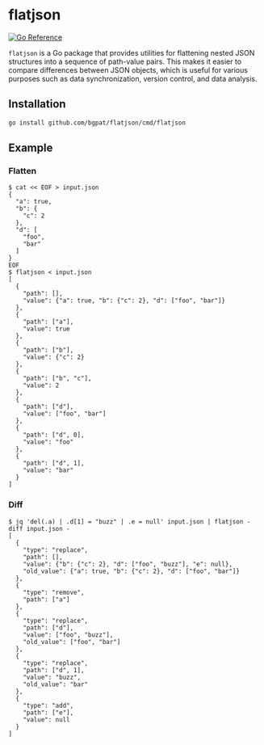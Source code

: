 # flatjson

[![Go Reference](https://pkg.go.dev/badge/github.com/bgpat/flatjson.svg)](https://pkg.go.dev/github.com/bgpat/flatjson)

`flatjson` is a Go package that provides utilities for flattening nested JSON structures into a sequence of path-value pairs.
This makes it easier to compare differences between JSON objects, which is useful for various purposes such as data synchronization, version control, and data analysis.

## Installation

```sh
go install github.com/bgpat/flatjson/cmd/flatjson
```

## Example

### Flatten

```console
$ cat << EOF > input.json
{
  "a": true,
  "b": {
    "c": 2
  },
  "d": [
    "foo",
    "bar"
  ]
}
EOF
$ flatjson < input.json
[
  {
    "path": [],
    "value": {"a": true, "b": {"c": 2}, "d": ["foo", "bar"]}
  },
  {
    "path": ["a"],
    "value": true
  },
  {
    "path": ["b"],
    "value": {"c": 2}
  },
  {
    "path": ["b", "c"],
    "value": 2
  },
  {
    "path": ["d"],
    "value": ["foo", "bar"]
  },
  {
    "path": ["d", 0],
    "value": "foo"
  },
  {
    "path": ["d", 1],
    "value": "bar"
  }
]
```

### Diff

```console
$ jq 'del(.a) | .d[1] = "buzz" | .e = null' input.json | flatjson -diff input.json -
[
  {
    "type": "replace",
    "path": [],
    "value": {"b": {"c": 2}, "d": ["foo", "buzz"], "e": null},
    "old_value": {"a": true, "b": {"c": 2}, "d": ["foo", "bar"]}
  },
  {
    "type": "remove",
    "path": ["a"]
  },
  {
    "type": "replace",
    "path": ["d"],
    "value": ["foo", "buzz"],
    "old_value": ["foo", "bar"]
  },
  {
    "type": "replace",
    "path": ["d", 1],
    "value": "buzz",
    "old_value": "bar"
  },
  {
    "type": "add",
    "path": ["e"],
    "value": null
  }
]
```
